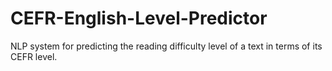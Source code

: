 # CEFR-English-Level-Predictor
NLP system for predicting the reading difficulty level of a text in terms of its CEFR level.
